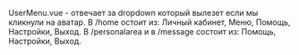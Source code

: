 UserMenu.vue - отвечает за dropdown который вылезет если мы кликнули на аватар. В /home остоит из: Личный кабинет, Меню, Помощь, Настройки, Выход. В /personalarea и в /message состоит из: Помощь, Настройки, Выход.
